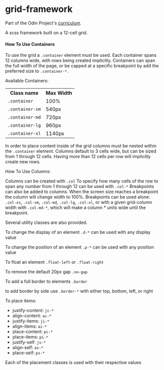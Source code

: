 # grid-framework

Part of the Odin Project's [curriculum](https://www.theodinproject.com/courses/html-and-css/lessons/design-your-own-grid-based-framework). 

A scss framework built on a 12-cell grid.

<h4>How To Use Containers</h4>

To use the grid a <code>.container</code> element must be used. Each container spans 12 columns wide, with rows being created implicitly.
Containers can span the full width of the page, or be capped at a specific breakpoint by add the preferred size to <code>.container-*</code>.

Available Containers:
<table>
  <tr>
    <th>Class name</th>
    <th>Max Width</th>
  </tr>
  <tr>
    <td>
      <code>.container</code>
    </td>
    <td>
      100%
    </td>
  </tr>
  <tr>
    <td>
      <code>.container-sm</code>
    </td>
    <td>
      540px
    </td>  
  </tr>
   <tr>
    <td>
      <code>.container-md</code>
    </td>
    <td>
      720px
    </td>  
  </tr>
   <tr>
    <td>
      <code>.container-lg</code>
    </td>
    <td>
      960px
    </td>  
  </tr>
  <tr>
    <td>
      <code>.container-xl</code>
    </td>
    <td>
      1140px
    </td>  
  </tr>
</table>  

In order to place content inside of the grid columns must be nested within the <code>.container</code> element.
Columns default to 3 cells wide, but can be sized from 1 through 12 cells. Having more than 12 cells per row will implicitly create
new rows.

How To Use Columns:

Columns can be created with <code>.col</code>
To specify how many cells of the row to span any number from 1 through 12 can be used with <code>.col-*</code>
Breakpoints can also be added to columns. When the screen size reaches a breakpoint the column will change width to 100%.
Breakpoints can be used alone: <code>.col-xs</code>, <code>.col-sm</code>, <code>.col-md</code>, <code>.col-lg</code>, <code>.col-xl</code>,
or with a given grid-column width with <code>.col-md-\*</code>, which will make a column * units wide until the breakpoint.


Several utility classes are also provided.

To change the display of an element <code>.d-*</code> can be used with any display value

To change the position of an element <code>.p-*</code> can be used with any position value

To float an element <code>.float-left</code> or <code>.float-right</code>

To remove the default 20px gap <code>.no-gap</code>

To add a full border to elements <code>.border</code>

to add border by side use <code>.border-*</code> with either top, bottom, left, or right

To place items:
  <ul>
    <li>justify-content: <code>jc-*</code></li>
    <li>align-content: <code>ac-*</code></li>
    <li>justify-items: <code>ji-*</code></li>
    <li>align-items: <code>ai-*</code></li>
    <li>place-content: <code>pc-*</code></li>
    <li>place-items: <code>pi-*</code></li>
    <li>justify-self: <code>js-*</code></li>
    <li>align-self: <code>as-*</code></li>
    <li>place-self: <code>ps-*</code></li>
  </ul>

Each of the placement classes is used with their respective values
